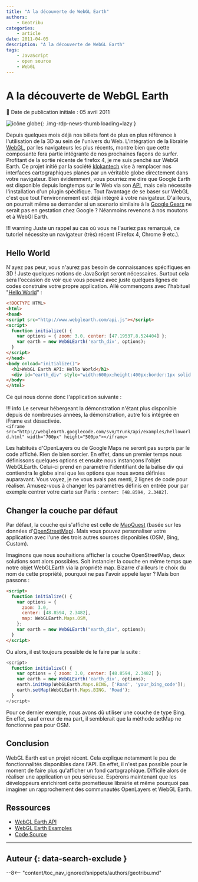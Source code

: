 ```yaml
---
title: "A la découverte de WebGL Earth"
authors:
    - Geotribu
categories:
    - article
date: 2011-04-05
description: "A la découverte de WebGL Earth"
tags:
    - JavaScript
    - open source
    - WebGL
---
```


# A la découverte de WebGL Earth

:calendar: Date de publication initiale : 05 avril 2011

![icône globe](https://cdn.geotribu.fr/img/internal/icons-rdp-news/world.png){: .img-rdp-news-thumb loading=lazy }

Depuis quelques mois déjà nos billets font de plus en plus référence à l'utilisation de la 3D au sein de l'univers du Web. L'intégration de la librairie [WebGL](https://fr.wikipedia.org/wiki/WebGL), par les navigateurs les plus récents, montre bien que cette composante fera partie intégrante de nos prochaines façons de surfer. Profitant de la sortie récente de firefox 4, je me suis penché sur WebGl Earth. Ce projet initié par la société [klokantech](http://www.klokantech.com/) vise à remplacer nos interfaces cartographiques planes par un véritable globe directement dans votre navigateur. Bien évidemment, vous pourriez me dire que Google Earth est disponible depuis longtemps sur le Web via son [API](http://code.google.com/apis/earth/), mais cela nécessite l'installation d'un plugin spécifique. Tout l’avantage de se baser sur WebGL c'est que tout l'environnement est déjà intégré à votre navigateur. D'ailleurs, on pourrait même se demander si un scenario similaire à la [Google Gears](http://pro.01net.com/editorial/509349/google-delaisse-gears-au-profit-d-html-5/) ne serait pas en gestation chez Google ? Néanmoins revenons à nos moutons et à WebGl Earth.

!!! warning
    Juste un rappel au cas où vous ne l'auriez pas remarqué, ce tutoriel nécessite un navigateur (très) récent (Firefox 4, Chrome 9 etc.).

## Hello World

N'ayez pas peur, vous n'aurez pas besoin de connaissances spécifiques en 3D ! Juste quelques notions de JavaScript seront nécessaires. Surtout cela sera l'occasion de voir que vous pouvez avec juste quelques lignes de codes construire votre propre application. Allé commençons avec l'habituel "[Hello World](http://www.webglearth.org/api)" :

```html
<!DOCTYPE HTML>
<html>
<head>
<script src="http://www.webglearth.com/api.js"></script>
<script>
  function initialize() {
    var options = { zoom: 3.0, center: [47.19537,8.524404] };
    var earth = new WebGLEarth('earth_div', options);
  }
</script>
</head>
<body onload="initialize()">
  <h1>WebGL Earth API: Hello World</h1>
  <div id="earth_div" style="width:600px;height:400px;border:1px solid gray;"></div>
</body>
</html>
```

Ce qui nous donne donc l'application suivante :

!!! info
    Le serveur hébergeant la démonstration n'étant plus disponible depuis de nombreuses années, la démonstration, autre fois intégrée en iFrame est désactivée.  
    `<iframe src="http://webglearth.googlecode.com/svn/trunk/api/examples/helloworld.html" width="700px" height="500px"></iframe>`


Les habitués d'OpenLayers ou de Google Maps ne seront pas surpris par le code affiché. Rien de bien sorcier. En effet, dans un premier temps nous définissons quelques options et ensuite nous instançons l'objet WebGLEarth. Celui-ci prend en paramètre l'identifiant de la balise div qui contiendra le globe ainsi que les options que nous avons définies auparavant. Vous voyez, je ne vous avais pas menti, 2 lignes de code pour réaliser. Amusez-vous à changer les paramètres définis en entrée pour par exemple centrer votre carte sur Paris : `center: [48.8594, 2.3482]`.

## Changer la couche par défaut

Par défaut, la couche qui s'affiche est celle de [MapQuest](http://www.mapquest.fr/mq/home.do) (basée sur les données d'[OpenStreetMap](https://www.openstreetmap.org/)). Mais vous pouvez personaliser votre application avec l'une des trois autres sources disponibles (OSM, Bing, Custom).

Imaginons que nous souhaitions afficher la couche OpenStreetMap, deux solutions sont alors possibles. Soit instancier la couche en même temps que notre objet WebGLEarth via la propriété map. Bizarre d'ailleurs le choix du nom de cette propriété, pourquoi ne pas l'avoir appelé layer ? Mais bon passons :

```html
<script>
  function initialize() {
    var options = {
      zoom: 3.0,
      center: [48.8594, 2.3482],
      map: WebGLEarth.Maps.OSM,
    };
    var earth = new WebGLEarth("earth_div", options);
  }
</script>
```

Ou alors, il est toujours possible de le faire par la suite :

```javascript
<script>
  function initialize() {
    var options = { zoom: 3.0, center: [48.8594, 2.3482] };
    var earth = new WebGLEarth('earth_div', options);
    earth.initMap(WebGLEarth.Maps.BING, ['Road', 'your_bing_code']);
    earth.setMap(WebGLEarth.Maps.BING, 'Road');
  }
</script>
```

Pour ce dernier exemple, nous avons dû utiliser une couche de type Bing. En effet, sauf erreur de ma part, il semblerait que la méthode setMap ne fonctionne pas pour OSM.

## Conclusion

WebGL Earth est un projet récent. Cela explique notamment le peu de fonctionnalités disponibles dans l'API. En effet, il n'est pas possible pour le moment de faire plus qu'afficher un fond cartographique. Difficile alors de réaliser une application un peu sérieuse. Espérons maintenant que les développeurs enrichiront cette prometteuse librairie et même pourquoi pas imaginer un rapprochement des communautés OpenLayers et WebGL Earth.

## Ressources

- [WebGL Earth API](http://www.webglearth.org/api)  
- [WebGL Earth Examples](http://webglearth.googlecode.com/svn/trunk/api/examples/)  
- [Code Source](http://code.google.com/p/webglearth/)

----

## Auteur {: data-search-exclude }

--8<-- "content/toc_nav_ignored/snippets/authors/geotribu.md"
